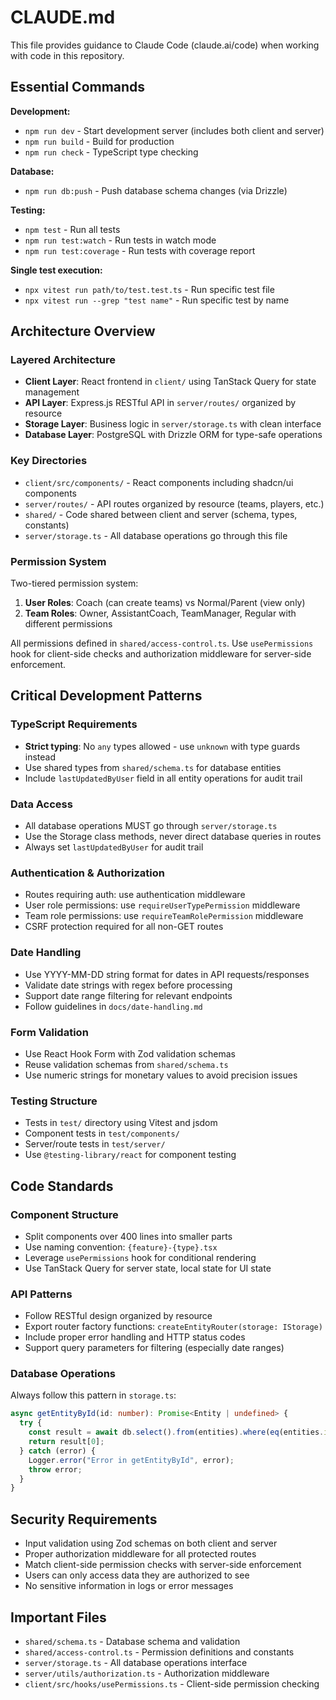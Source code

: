 # CLAUDE.md

This file provides guidance to Claude Code (claude.ai/code) when working with code in this repository.

## Essential Commands

**Development:**
- `npm run dev` - Start development server (includes both client and server)
- `npm run build` - Build for production
- `npm run check` - TypeScript type checking

**Database:**
- `npm run db:push` - Push database schema changes (via Drizzle)

**Testing:**
- `npm test` - Run all tests
- `npm run test:watch` - Run tests in watch mode 
- `npm run test:coverage` - Run tests with coverage report

**Single test execution:**
- `npx vitest run path/to/test.test.ts` - Run specific test file
- `npx vitest run --grep "test name"` - Run specific test by name

## Architecture Overview

### Layered Architecture
- **Client Layer**: React frontend in `client/` using TanStack Query for state management
- **API Layer**: Express.js RESTful API in `server/routes/` organized by resource
- **Storage Layer**: Business logic in `server/storage.ts` with clean interface
- **Database Layer**: PostgreSQL with Drizzle ORM for type-safe operations

### Key Directories
- `client/src/components/` - React components including shadcn/ui components
- `server/routes/` - API routes organized by resource (teams, players, etc.)
- `shared/` - Code shared between client and server (schema, types, constants)
- `server/storage.ts` - All database operations go through this file

### Permission System
Two-tiered permission system:
1. **User Roles**: Coach (can create teams) vs Normal/Parent (view only)
2. **Team Roles**: Owner, AssistantCoach, TeamManager, Regular with different permissions

All permissions defined in `shared/access-control.ts`. Use `usePermissions` hook for client-side checks and authorization middleware for server-side enforcement.

## Critical Development Patterns

### TypeScript Requirements
- **Strict typing**: No `any` types allowed - use `unknown` with type guards instead
- Use shared types from `shared/schema.ts` for database entities
- Include `lastUpdatedByUser` field in all entity operations for audit trail

### Data Access
- All database operations MUST go through `server/storage.ts`
- Use the Storage class methods, never direct database queries in routes
- Always set `lastUpdatedByUser` for audit trail

### Authentication & Authorization
- Routes requiring auth: use authentication middleware
- User role permissions: use `requireUserTypePermission` middleware  
- Team role permissions: use `requireTeamRolePermission` middleware
- CSRF protection required for all non-GET routes

### Date Handling
- Use YYYY-MM-DD string format for dates in API requests/responses
- Validate date strings with regex before processing
- Support date range filtering for relevant endpoints
- Follow guidelines in `docs/date-handling.md`

### Form Validation
- Use React Hook Form with Zod validation schemas
- Reuse validation schemas from `shared/schema.ts`
- Use numeric strings for monetary values to avoid precision issues

### Testing Structure
- Tests in `test/` directory using Vitest and jsdom
- Component tests in `test/components/`
- Server/route tests in `test/server/`
- Use `@testing-library/react` for component testing

## Code Standards

### Component Structure
- Split components over 400 lines into smaller parts
- Use naming convention: `{feature}-{type}.tsx`
- Leverage `usePermissions` hook for conditional rendering
- Use TanStack Query for server state, local state for UI state

### API Patterns
- Follow RESTful design organized by resource
- Export router factory functions: `createEntityRouter(storage: IStorage)`
- Include proper error handling and HTTP status codes
- Support query parameters for filtering (especially date ranges)

### Database Operations
Always follow this pattern in `storage.ts`:
```typescript
async getEntityById(id: number): Promise<Entity | undefined> {
  try {
    const result = await db.select().from(entities).where(eq(entities.id, id));
    return result[0];
  } catch (error) {
    Logger.error("Error in getEntityById", error);
    throw error;
  }
}
```

## Security Requirements
- Input validation using Zod schemas on both client and server
- Proper authorization middleware for all protected routes
- Match client-side permission checks with server-side enforcement
- Users can only access data they are authorized to see
- No sensitive information in logs or error messages

## Important Files
- `shared/schema.ts` - Database schema and validation
- `shared/access-control.ts` - Permission definitions and constants
- `server/storage.ts` - All database operations interface
- `server/utils/authorization.ts` - Authorization middleware
- `client/src/hooks/usePermissions.ts` - Client-side permission checking